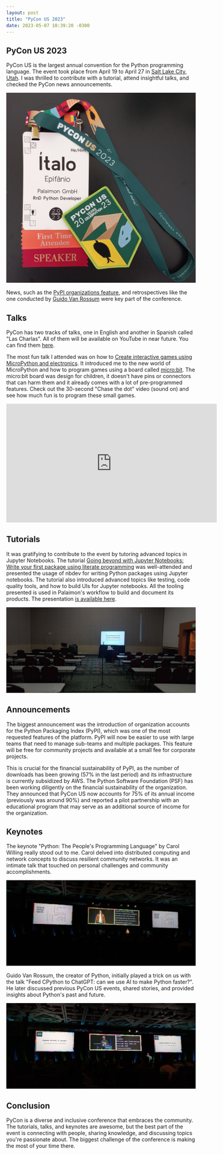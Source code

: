 ```yaml
---
layout: post
title: "PyCon US 2023"
date: 2023-05-07 10:39:20 -0300
---
```


## PyCon US 2023

PyCon US is the largest annual convention for the Python programming language. 
The event took place from April 19 to April 27 in [Salt Lake City, Utah](https://goo.gl/maps/2V9ofSHdHciUxRcg7).
I was thrilled to contribute with a tutorial, attend insightful talks, and checked 
the PyCon news announcements.

![](/assets/pycon-2023/conference_passport.jpeg)

News, such as the [PyPI organizations feature](https://blog.pypi.org/posts/2023-04-23-introducing-pypi-organizations/), 
and retrospectives like the one conducted by [Guido Van Rossum](https://en.wikipedia.org/wiki/Guido_van_Rossum) 
were key part of the conference.

## Talks

PyCon has two tracks of talks, one in English and another in Spanish called "Las Charlas".
All of them will be available on YouTube in near future. You can find them [here](https://www.youtube.com/c/pyconus).

The most fun talk I attended was on how to [Create interactive games using MicroPython and electronics](https://us.pycon.org/2023/schedule/presentation/142/). 
It introduced me to the new world of MicroPython and how to program games using a board 
called [micro:bit](https://makecode.microbit.org/). The micro:bit board was design for children, 
it doesn't have pins or connectors that can harm them and it already comes with a lot of pre-programmed 
features. Check out the 30-second "Chase the dot" video (sound on) and see how much fun is to program these small games.

<iframe width="560" height="315" src="https://www.youtube.com/embed/NVJH6F-3XuU" title="YouTube video player" frameborder="0" allow="accelerometer; autoplay; clipboard-write; encrypted-media; gyroscope; picture-in-picture; web-share" allowfullscreen></iframe>

## Tutorials

It was gratifying to contribute to the event by tutoring advanced topics in Jupyter Notebooks. 
The tutorial [Going beyond with Jupyter Notebooks: Write your first package using literate programming](https://us.pycon.org/2023/schedule/presentation/2/) 
was well-attended and presented the usage of nbdev for writing Python packages using Jupyter notebooks. 
The tutorial also introduced advanced topics like testing, code quality tools, and how to build UIs for Jupyter notebooks.
All the tooling presented is used in Palaimon's workflow to build and document its products.
The presentation [is available here](https://github.com/itepifanio/going-beyond-with-jupyter-notebooks/blob/main/presentation/presentation.pdf).

![](/assets/pycon-2023/tutorial_room.jpeg)

## Announcements

The biggest announcement was the introduction of organization accounts for the Python Packaging Index (PyPI), which was one of the 
most requested features of the platform. PyPI will now be easier to use with large teams that need to 
manage sub-teams and multiple packages. This feature will be free for community projects and available at 
a small fee for corporate projects.

This is crucial for the financial sustainability of PyPI, as the number of downloads has been growing (57% in the last period) and 
its infrastructure is currently subsidized by AWS. The Python Software Foundation (PSF) has been working diligently on the 
financial sustainability of the organization. They announced that PyCon US now accounts for 75% of its annual income 
(previously was around 90%) and reported a pilot partnership with an educational program that may serve as an 
additional source of income for the organization.

## Keynotes

The keynote "Python: The People's Programming Language" by Carol Willing really stood out to me.
Carol delved into distributed computing and network concepts to discuss resilient community networks.
It was an intimate talk that touched on personal challenges and community accomplishments.

![](/assets/pycon-2023/carol_willing_keynote.jpeg)

Guido Van Rossum, the creator of Python, initially played a trick on us with the talk 
"Feed CPython to ChatGPT: can we use AI to make Python faster?". He later discussed 
previous PyCon US events, shared stories, and provided insights about Python's past and future.

![](/assets/pycon-2023/guido_keynote.jpeg)

## Conclusion

PyCon is a diverse and inclusive conference that embraces the community. The tutorials, 
talks, and keynotes are awesome, but the best part of the event is connecting with people, 
sharing knowledge, and discussing topics you're passionate about. The biggest challenge of the 
conference is making the most of your time there.
